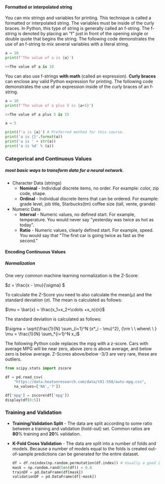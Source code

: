 #### Formatted or interpolated string

You can mix strings and variables for printing. This technique is called a formatted or interpolated string. The variables must be inside of the curly braces. In Python, this type of string is generally called an f-string. The f-string is denoted by placing an "f" just in front of the opening single or double quote that begins the string. The following code demonstrates the use of an f-string to mix several variables with a literal string.

```python
a = 10
print(f'The value of a is {a}')

>>The value of a is 10
```

You can also use f-strings **with math** (called an expression). **Curly braces** can enclose any valid Python expression for printing. The following code demonstrates the use of an expression inside of the curly braces of an f-string.

```python
a = 10
print(f'The value of a plus 5 is {a+5}')

>>The value of a plus 5 is 15
```

```python
a = 5

print(f'a is {a}') # Preferred method for this course.
print('a is {}'.format(a))
print('a is ' + str(a))
print('a is %d' % (a))
```

### Categorical and Continuous Values

##### most basic ways to transform data for a neural network.

- Character Data (strings)
  - **Nominal** - Individual discrete items, no order. For example: color, zip code, shape.
  - **Ordinal** - Individual discrete items that can be ordered. For example: grade level, job title, Starbucks(tm) coffee size (tall, vente, grande)
- Numeric Data
  - **Interval** - Numeric values, no defined start. For example, temperature. You would never say "yesterday was twice as hot as today".
  - **Ratio** - Numeric values, clearly defined start. For example, speed. You would say that "The first car is going twice as fast as the second."

#### Encoding Continuous Values

##### Normalization 

One very common machine learning normalization is the Z-Score:

$z = \frac{x - \mu}{\sigma} $

To calculate the Z-Score you need to also calculate the mean($\mu$) and the standard deviation ($\sigma$). The mean is calculated as follows:

$\mu = \bar{x} = \frac{x_1+x_2+\cdots +x_n}{n}$

The standard deviation is calculated as follows:

$\sigma = \sqrt{\frac{1}{N} \sum_{i=1}^N (x*_i - \mu)^2}, {\rm \ \ where\ \ } \mu = \frac{1}{N} \sum_*{i=1}^N x_i$

The following Python code replaces the mpg with a z-score. Cars with average MPG will be near zero, above zero is above average, and below zero is below average. Z-Scores above/below -3/3 are very rare, these are outliers.

```python
from scipy.stats import zscore

df = pd.read_csv(
    "https://data.heatonresearch.com/data/t81-558/auto-mpg.csv",
    na_values=['NA','?'])

df['mpg'] = zscore(df['mpg'])
display(df[0:5])
```



### Training and Validation

- **Training/Validation Split** - The data are split according to some ratio between a training and validation (hold-out) set. Common ratios are **80**% training and **20**% validation.

- **K-Fold Cross Validation** - The data are split into a number of folds and models. Because a number of models equal to the folds is created out-of-sample predictions can be generated for the entire dataset.

  ```python
  df = df.reindex(np.random.permutation(df.index)) # Usually a good idea to shuffle
  mask = np.random.rand(len(df)) < 0.8
  trainDF = pd.DataFrame(df[mask])
  validationDF = pd.DataFrame(df[~mask])
  ```

  

